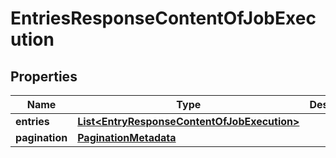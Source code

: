 # EntriesResponseContentOfJobExecution

## Properties
Name | Type | Description | Notes
------------ | ------------- | ------------- | -------------
**entries** | [**List&lt;EntryResponseContentOfJobExecution&gt;**](EntryResponseContentOfJobExecution.md) |  |  [optional]
**pagination** | [**PaginationMetadata**](PaginationMetadata.md) |  |  [optional]
